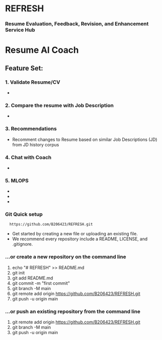 # REFRESH 
### Resume Evaluation, Feedback, Revision, and Enhancement Service Hub

# Resume AI Coach

## Feature Set: 

### 1. Validate Resume/CV
-

### 2. Compare the resume with Job Description
-

### 3. Recommendations 
- Recomment changes to Resume based on similar Job Descriptions (JD) from JD history corpus

### 4. Chat with Coach 
-

### 5. MLOPS
-
-
-

### Git Quick setup 

```bash
  https://github.com/B206423/REFRESH.git
```
	
- Get started by creating a new file or uploading an existing file. 
- We recommend every repository include a README, LICENSE, and .gitignore.

### …or create a new repository on the command line

1. echo "# REFRESH" >> README.md
2. git init
3. git add README.md
4. git commit -m "first commit"
5. git branch -M main
6. git remote add origin https://github.com/B206423/REFRESH.git
7. git push -u origin main

### …or push an existing repository from the command line

1. git remote add origin https://github.com/B206423/REFRESH.git
2. git branch -M main
3. git push -u origin main
